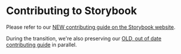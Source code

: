 <h1>Contributing to Storybook</h1>

Please refer to our [NEW contributing guide on the Storybook website](https://storybook.js.org/docs/react/contribute/how-to-contribute).

During the transition, we're also preserving our [OLD, out of date contributing guide](./CONTRIBUTING.old.md) in parallel.
